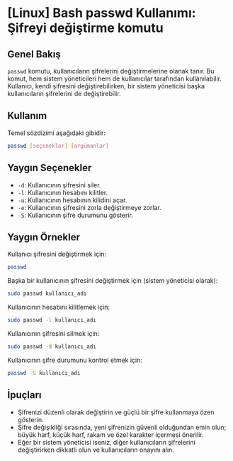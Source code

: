# [Linux] Bash passwd Kullanımı: Şifreyi değiştirme komutu

## Genel Bakış
`passwd` komutu, kullanıcıların şifrelerini değiştirmelerine olanak tanır. Bu komut, hem sistem yöneticileri hem de kullanıcılar tarafından kullanılabilir. Kullanıcı, kendi şifresini değiştirebilirken, bir sistem yöneticisi başka kullanıcıların şifrelerini de değiştirebilir.

## Kullanım
Temel sözdizimi aşağıdaki gibidir:

```bash
passwd [seçenekler] [argümanlar]
```

## Yaygın Seçenekler
- `-d`: Kullanıcının şifresini siler.
- `-l`: Kullanıcının hesabını kilitler.
- `-u`: Kullanıcının hesabının kilidini açar.
- `-e`: Kullanıcının şifresini zorla değiştirmeye zorlar.
- `-S`: Kullanıcının şifre durumunu gösterir.

## Yaygın Örnekler
Kullanıcı şifresini değiştirmek için:

```bash
passwd
```

Başka bir kullanıcının şifresini değiştirmek için (sistem yöneticisi olarak):

```bash
sudo passwd kullanıcı_adı
```

Kullanıcının hesabını kilitlemek için:

```bash
sudo passwd -l kullanıcı_adı
```

Kullanıcının şifresini silmek için:

```bash
sudo passwd -d kullanıcı_adı
```

Kullanıcının şifre durumunu kontrol etmek için:

```bash
passwd -S kullanıcı_adı
```

## İpuçları
- Şifrenizi düzenli olarak değiştirin ve güçlü bir şifre kullanmaya özen gösterin.
- Şifre değişikliği sırasında, yeni şifrenizin güvenli olduğundan emin olun; büyük harf, küçük harf, rakam ve özel karakter içermesi önerilir.
- Eğer bir sistem yöneticisi iseniz, diğer kullanıcıların şifrelerini değiştirirken dikkatli olun ve kullanıcıların onayını alın.
